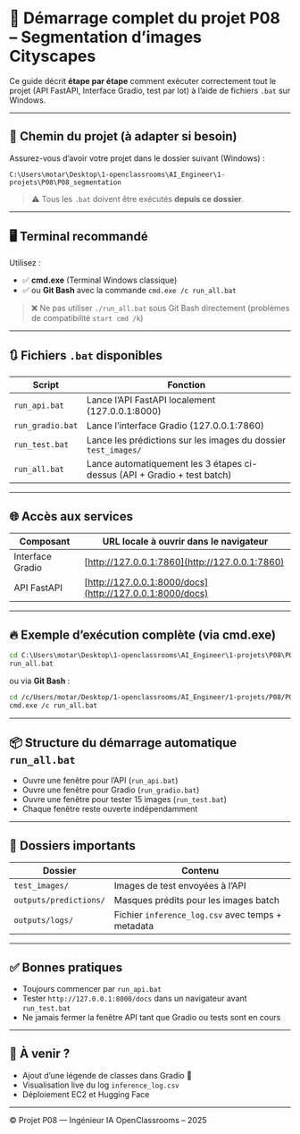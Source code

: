 
# 🚀 Démarrage complet du projet P08 – Segmentation d’images Cityscapes

Ce guide décrit **étape par étape** comment exécuter correctement tout le projet (API FastAPI, Interface Gradio, test par lot) à l’aide de fichiers `.bat` sur Windows.

---

## 📁 Chemin du projet (à adapter si besoin)

Assurez-vous d’avoir votre projet dans le dossier suivant (Windows) :

```
C:\Users\motar\Desktop\1-openclassrooms\AI_Engineer\1-projets\P08\P08_segmentation
```

> ⚠️ Tous les `.bat` doivent être exécutés **depuis ce dossier**.

---

## 🖥️ Terminal recommandé

Utilisez :

- ✅ **cmd.exe** (Terminal Windows classique)
- ✅ ou **Git Bash** avec la commande `cmd.exe /c run_all.bat`

> ❌ Ne pas utiliser `./run_all.bat` sous Git Bash directement (problèmes de compatibilité `start cmd /k`)

---

## 🔃 Fichiers `.bat` disponibles

| Script             | Fonction                                                                 |
|--------------------|--------------------------------------------------------------------------|
| `run_api.bat`      | Lance l’API FastAPI localement (127.0.0.1:8000)                          |
| `run_gradio.bat`   | Lance l’interface Gradio (127.0.0.1:7860)                                |
| `run_test.bat`     | Lance les prédictions sur les images du dossier `test_images/`          |
| `run_all.bat`      | Lance automatiquement les 3 étapes ci-dessus (API + Gradio + test batch) |

---

## 🌐 Accès aux services

| Composant        | URL locale à ouvrir dans le navigateur                   |
|------------------|----------------------------------------------------------|
| Interface Gradio | [http://127.0.0.1:7860](http://127.0.0.1:7860)            |
| API FastAPI      | [http://127.0.0.1:8000/docs](http://127.0.0.1:8000/docs)  |

---

## 🔥 Exemple d’exécution complète (via cmd.exe)

```bat
cd C:\Users\motar\Desktop\1-openclassrooms\AI_Engineer\1-projets\P08\P08_segmentation
run_all.bat
```

ou via **Git Bash** :

```bash
cd /c/Users/motar/Desktop/1-openclassrooms/AI_Engineer/1-projets/P08/P08_segmentation
cmd.exe /c run_all.bat
```

---

## 📦 Structure du démarrage automatique `run_all.bat`

- Ouvre une fenêtre pour l’API (`run_api.bat`)
- Ouvre une fenêtre pour Gradio (`run_gradio.bat`)
- Ouvre une fenêtre pour tester 15 images (`run_test.bat`)
- Chaque fenêtre reste ouverte indépendamment

---

## 📁 Dossiers importants

| Dossier                | Contenu                                              |
|------------------------|------------------------------------------------------|
| `test_images/`         | Images de test envoyées à l’API                      |
| `outputs/predictions/` | Masques prédits pour les images batch               |
| `outputs/logs/`        | Fichier `inference_log.csv` avec temps + metadata    |

---

## ✅ Bonnes pratiques

- Toujours commencer par `run_api.bat`
- Tester `http://127.0.0.1:8000/docs` dans un navigateur avant `run_test.bat`
- Ne jamais fermer la fenêtre API tant que Gradio ou tests sont en cours

---

## 🧠 À venir ?

- Ajout d’une légende de classes dans Gradio 🎨
- Visualisation live du log `inference_log.csv`
- Déploiement EC2 et Hugging Face

---

© Projet P08 — Ingénieur IA OpenClassrooms – 2025

